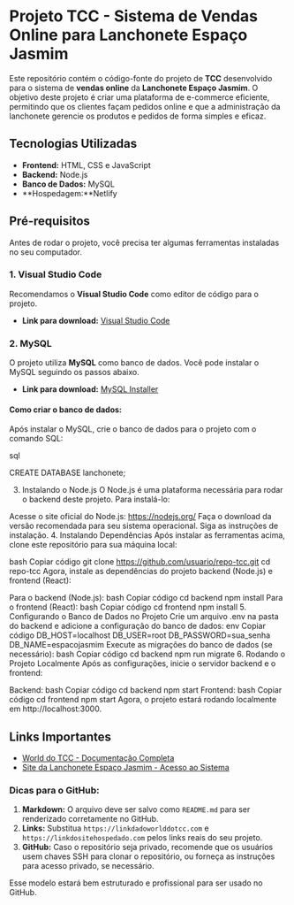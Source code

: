 # Projeto TCC - Sistema de Vendas Online para Lanchonete Espaço Jasmim

Este repositório contém o código-fonte do projeto de **TCC** desenvolvido para o sistema de **vendas online** da **Lanchonete Espaço Jasmim**. O objetivo deste projeto é criar uma plataforma de e-commerce eficiente, permitindo que os clientes façam pedidos online e que a administração da lanchonete gerencie os produtos e pedidos de forma simples e eficaz.

## Tecnologias Utilizadas

- **Frontend:** HTML, CSS e JavaScript
- **Backend:** Node.js
- **Banco de Dados:** MySQL
- **Hospedagem:**Netlify 

## Pré-requisitos

Antes de rodar o projeto, você precisa ter algumas ferramentas instaladas no seu computador.

### 1. Visual Studio Code

Recomendamos o **Visual Studio Code** como editor de código para o projeto.

- **Link para download:** [Visual Studio Code](https://code.visualstudio.com/)

### 2. MySQL

O projeto utiliza **MySQL** como banco de dados. Você pode instalar o MySQL seguindo os passos abaixo.

- **Link para download:** [MySQL Installer](https://dev.mysql.com/downloads/installer/)

#### Como criar o banco de dados:
Após instalar o MySQL, crie o banco de dados para o projeto com o comando SQL:

sql 

CREATE DATABASE lanchonete;

3. Instalando o Node.js
O Node.js é uma plataforma necessária para rodar o backend deste projeto. Para instalá-lo:

Acesse o site oficial do Node.js: https://nodejs.org/
Faça o download da versão recomendada para seu sistema operacional.
Siga as instruções de instalação.
4. Instalando Dependências
Após instalar as ferramentas acima, clone este repositório para sua máquina local:

bash
Copiar código
git clone https://github.com/usuario/repo-tcc.git
cd repo-tcc
Agora, instale as dependências do projeto backend (Node.js) e frontend (React):

Para o backend (Node.js):
bash
Copiar código
cd backend
npm install
Para o frontend (React):
bash
Copiar código
cd frontend
npm install
5. Configurando o Banco de Dados no Projeto
Crie um arquivo .env na pasta do backend e adicione a configuração do banco de dados:
env
Copiar código
DB_HOST=localhost
DB_USER=root
DB_PASSWORD=sua_senha
DB_NAME=espacojasmim
Execute as migrações do banco de dados (se necessário):
bash
Copiar código
cd backend
npm run migrate
6. Rodando o Projeto Localmente
Após as configurações, inicie o servidor backend e o frontend:

Backend:
bash
Copiar código
cd backend
npm start
Frontend:
bash
Copiar código
cd frontend
npm start
Agora, o projeto estará rodando localmente em http://localhost:3000.

## Links Importantes

- [World do TCC - Documentação Completa](https://docs.google.com/document/d/1C1xGlQ7D48dGEjzih7nDFeEraCE7HPAT/edit?usp=sharing&ouid=103039358260410191770&rtpof=true&sd=true)
- [Site da Lanchonete Espaço Jasmim - Acesso ao Sistema](https://lanchonetejasmim.netlify.app)


### Dicas para o GitHub:

1. **Markdown:** O arquivo deve ser salvo como `README.md` para ser renderizado corretamente no GitHub.
2. **Links:** Substitua `https://linkdadoworlddotcc.com` e `https://linkdositehospedado.com` pelos links reais do seu projeto.
3. **GitHub:** Caso o repositório seja privado, recomende que os usuários usem chaves SSH para clonar o repositório, ou forneça as instruções para acesso privado, se necessário.

Esse modelo estará bem estruturado e profissional para ser usado no GitHub.













